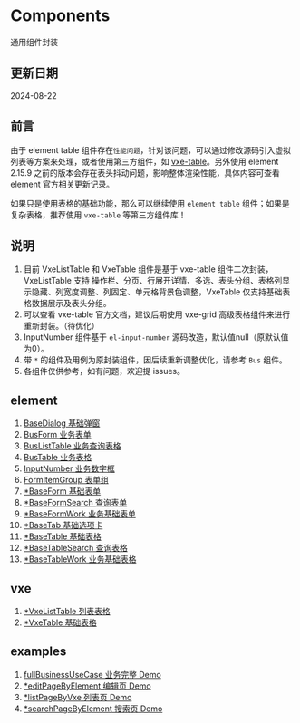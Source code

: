# Components
通用组件封装

## 更新日期
2024-08-22

## 前言
由于 element table 组件存在`性能问题`，针对该问题，可以通过修改源码引入虚拟列表等方案来处理，或者使用第三方组件，如 [vxe-table](https://vxetable.cn/v3/#/table/start/install)。另外使用 element 2.15.9 之前的版本会存在表头抖动问题，影响整体渲染性能，具体内容可查看 element 官方相关更新记录。

如果只是使用表格的基础功能，那么可以继续使用 `element table` 组件；如果是复杂表格，推荐使用 `vxe-table` 等第三方组件库！

## 说明
1. 目前 VxeListTable 和 VxeTable 组件是基于 vxe-table 组件二次封装，VxeListTable 支持 操作栏、分页、行展开详情、多选、表头分组、表格列显示隐藏、列宽度调整、列固定、单元格背景色调整，VxeTable 仅支持基础表格数据展示及表头分组。
2. 可以查看 vxe-table 官方文档，建议后期使用 vxe-grid 高级表格组件来进行重新封装。（待优化）
3. InputNumber 组件基于 `el-input-number` 源码改造，默认值null（原默认值为0）。
4. 带 `*` 的组件及用例为原封装组件，因后续重新调整优化，请参考 `Bus` 组件。
5. 各组件仅供参考，如有问题，欢迎提 issues。

## element
1. [BaseDialog 基础弹窗](https://github.com/jcyicai/Components/tree/main/element/BaseDialog)
2. [BusForm 业务表单](https://github.com/jcyicai/Components/tree/main/element/BusForm)
3. [BusListTable 业务查询表格](https://github.com/jcyicai/Components/tree/main/element/BusListTable)
4. [BusTable 业务表格](https://github.com/jcyicai/Components/tree/main/element/BusTable)
5. [InputNumber 业务数字框](https://github.com/jcyicai/Components/tree/main/element/InputNumber)
6. [FormItemGroup 表单组](https://github.com/jcyicai/Components/tree/main/element/FormItemGroup)
7. [*BaseForm 基础表单](https://github.com/jcyicai/Components/tree/main/element/BaseForm)
8. [*BaseFormSearch 查询表单](https://github.com/jcyicai/Components/tree/main/element/BaseFormSearc)
9. [*BaseFormWork 业务基础表单](https://github.com/jcyicai/Components/tree/main/element/BaseFormWork)
10. [*BaseTab 基础选项卡](https://github.com/jcyicai/Components/tree/main/element/BaseTab)
11. [*BaseTable 基础表格](https://github.com/jcyicai/Components/tree/main/element/BaseTable)
12. [*BaseTableSearch 查询表格](https://github.com/jcyicai/Components/tree/main/element/BaseTableSearch)
13. [*BaseTableWork 业务基础表格](https://github.com/jcyicai/Components/tree/main/element/BaseTableWork) 

## vxe
1. [*VxeListTable 列表表格](https://github.com/jcyicai/Components/tree/main/vxe/VxeListTable)
2. [*VxeTable 基础表格](https://github.com/jcyicai/Components/tree/main/vxe/VxeTable)

## examples
1. [fullBusinessUseCase 业务完整 Demo](https://github.com/jcyicai/Components/tree/main/examples/fullBusinessUseCase)
2. [*editPageByElement 编辑页 Demo](https://github.com/jcyicai/Components/tree/main/examples/editPageByElement)
3. [*listPageByVxe 列表页 Demo](https://github.com/jcyicai/Components/tree/main/examples/listPageByVxe)
4. [*searchPageByElement 搜索页 Demo](https://github.com/jcyicai/Components/tree/main/examples/searchPageByElement)
